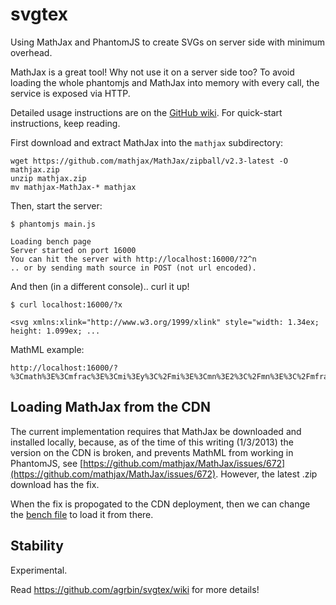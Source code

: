 svgtex
======

Using MathJax and PhantomJS to create SVGs on server side with minimum overhead.

MathJax is a great tool! Why not use it on a server side too?  To avoid loading the whole
phantomjs and MathJax into memory with every call, the service is exposed via HTTP.

Detailed usage instructions are on the [GitHub wiki](https://github.com/agrbin/svgtex/wiki).
For quick-start instructions, keep reading.

First download and extract MathJax into the `mathjax` subdirectory:

```
wget https://github.com/mathjax/MathJax/zipball/v2.3-latest -O mathjax.zip
unzip mathjax.zip
mv mathjax-MathJax-* mathjax
```

Then, start the server:

```
$ phantomjs main.js

Loading bench page
Server started on port 16000
You can hit the server with http://localhost:16000/?2^n
.. or by sending math source in POST (not url encoded).
```

And then (in a different console).. curl it up!

```
$ curl localhost:16000/?x

<svg xmlns:xlink="http://www.w3.org/1999/xlink" style="width: 1.34ex; height: 1.099ex; ...
```

MathML example:

```
http://localhost:16000/?%3Cmath%3E%3Cmfrac%3E%3Cmi%3Ey%3C%2Fmi%3E%3Cmn%3E2%3C%2Fmn%3E%3C%2Fmfrac%3E%3C%2Fmath%3E
```


Loading MathJax from the CDN
----------------------------

The current implementation requires that MathJax be downloaded and installed locally,
because, as of the time of this writing (1/3/2013) the version on the CDN is broken, and
prevents MathML from working in PhantomJS, see
[https://github.com/mathjax/MathJax/issues/672](https://github.com/mathjax/MathJax/issues/672).
However, the latest .zip download has the fix.

When the fix is propogated to the CDN deployment, then we can change the [bench file](index.html)
to load it from there.


Stability
---------

Experimental.

Read https://github.com/agrbin/svgtex/wiki for more details!

